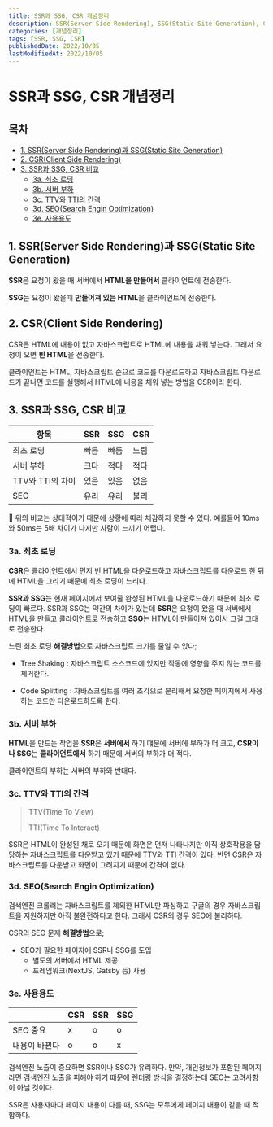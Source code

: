 ```yaml
---
title: SSR과 SSG, CSR 개념정리
description: SSR(Server Side Rendering), SSG(Static Site Generation), CSR(Client Side Rendering) 개념정리
categories: [개념정리]
tags: [SSR, SSG, CSR]
publishedDate: 2022/10/05
lastModifiedAt: 2022/10/05
---
```


# SSR과 SSG, CSR 개념정리

## 목차

- [1. SSR(Server Side Rendering)과 SSG(Static Site Generation)](#1-ssrserver-side-rendering과-ssgstatic-site-generation)
- [2. CSR(Client Side Rendering)](#2-csrclient-side-rendering)
- [3. SSR과 SSG, CSR 비교](#3-ssr과-ssg-csr-비교)
  - [3a. 최초 로딩](#3a-최초-로딩)
  - [3b. 서버 부하](#3b-서버-부하)
  - [3c. TTV와 TTI의 간격](#3c-ttv와-tti의-간격)
  - [3d. SEO(Search Engin Optimization)](#3d-seosearch-engin-optimization)
  - [3e. 사용용도](#3e-사용용도)

## 1. SSR(Server Side Rendering)과 SSG(Static Site Generation)

**SSR**은 요청이 왔을 때 서버에서 **HTML을 만들어서** 클라이언트에 전송한다.

**SSG**는 요청이 왔을때 **만들어져 있는 HTML**을 클라이언트에 전송한다.

## 2. CSR(Client Side Rendering)

CSR은 HTML에 내용이 없고 자바스크립트로 HTML에 내용을 채워 넣는다. 그래서 요청이 오면 **빈 HTML**을 전송한다.

클라이언트는 HTML, 자바스크립트 순으로 코드를 다운로드하고 자바스크립트 다운로드가 끝나면 코드를 실행해서 HTML에 내용을 채워 넣는 방법을 CSR이라 한다.

## 3. SSR과 SSG, CSR 비교

| 항목             | SSR  | SSG  | CSR  |
| ---------------- | ---- | ---- | ---- |
| 최초 로딩        | 빠름 | 빠름 | 느림 |
| 서버 부하        | 크다 | 적다 | 적다 |
| TTV와 TTI의 차이 | 있음 | 있음 | 없음 |
| SEO              | 유리 | 유리 | 불리 |

🚨 위의 비교는 상대적이기 때문에 상황에 따라 체감하지 못할 수 있다. 예를들어 10ms와 50ms는 5배 차이가 나지만 사람이 느끼기 어렵다.

### 3a. 최초 로딩

**CSR**은 클라이언트에서 먼저 빈 HTML을 다운로드하고 자바스크립트를 다운로드 한 뒤에 HTML을 그리기 때문에 최초 로딩이 느리다.

**SSR과 SSG**는 현재 페이지에서 보여줄 완성된 HTML을 다운로드하기 때문에 최초 로딩이 빠르다. SSR과 SSG는 약간의 차이가 있는데 **SSR**은 요청이 왔을 때 서버에서 HTML을 만들고 클라이언트로 전송하고 **SSG**는 HTML이 만들어져 있어서 그걸 그대로 전송한다.

느린 최초 로딩 **해결방법**으로 자바스크립트 크기를 줄일 수 있다;

- Tree Shaking : 자바스크립트 소스코드에 있지만 작동에 영향을 주지 않는 코드를 제거한다.

- Code Splitting : 자바스크립트를 여러 조각으로 분리해서 요청한 페이지에서 사용하는 코드만 다운로드하도록 한다.

### 3b. 서버 부하

**HTML**을 만드는 작업을 **SSR**은 **서버에서** 하기 떄문에 서버에 부하가 더 크고, **CSR이나 SSG**는 **클라이언트에서** 하기 때문에 서버의 부하가 더 적다.

클라이언트의 부하는 서버의 부하와 반대다.

### 3c. TTV와 TTI의 간격

> TTV(Time To View)
>
> TTI(Time To Interact)

SSR은 HTML이 완성된 채로 오기 때문에 화면은 먼저 나타나지만 아직 상호작용을 담당하는 자바스크립트를 다운받고 있기 때문에 TTV와 TTI 간격이 있다. 반면 CSR은 자바스크립트를 다운받고 화면이 그려지기 때문에 간격이 없다.

### 3d. SEO(Search Engin Optimization)

검색엔진 크롤러는 자바스크립트를 제외한 HTML만 파싱하고 구글의 경우 자바스크립트을 지원하지만 아직 불완전하다고 한다. 그래서 CSR의 경우 SEO에 불리하다.

CSR의 SEO 문제 **해결방법**으로;

- SEO가 필요한 페이지에 SSR나 SSG를 도입
  - 별도의 서버에서 HTML 제공
  - 프레임워크(NextJS, Gatsby 등) 사용

### 3e. 사용용도

|               | CSR | SSR | SSG |
| ------------- | --- | --- | --- |
| SEO 중요      | x   | o   | o   |
| 내용이 바뀐다 | o   | o   | x   |

검색엔진 노출이 중요하면 SSR이나 SSG가 유리하다. 만약, 개인정보가 포함된 페이지라면 검색엔진 노출을 피해야 하기 떄문에 렌더링 방식을 결정하는데 SEO는 고려사항이 아닐 것이다.

SSR은 사용자마다 페이지 내용이 다를 때, SSG는 모두에게 페이지 내용이 같을 때 적합하다.
